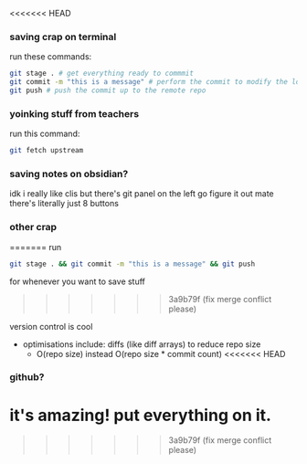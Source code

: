 <<<<<<< HEAD

### saving crap on terminal

run these commands:
```bash 
git stage . # get everything ready to commmit
git commit -m "this is a message" # perform the commit to modify the local repo
git push # push the commit up to the remote repo
```
### yoinking stuff from teachers

run this command:
```bash
git fetch upstream
```

### saving notes on obsidian?

idk 
i really like clis
but there's git panel on the left
go figure it out mate
there's literally just 8 buttons
### other crap
=======
run 
```bash 
git stage . && git commit -m "this is a message" && git push
```
for whenever you want to save stuff
>>>>>>> 3a9b79f (fix merge conflict please)

version control is cool
- optimisations include: diffs (like diff arrays) to reduce repo size
	- O(repo size) instead O(repo size * commit count)
<<<<<<< HEAD

### github?

it's amazing!
put everything on it.
=======
	
>>>>>>> 3a9b79f (fix merge conflict please)
